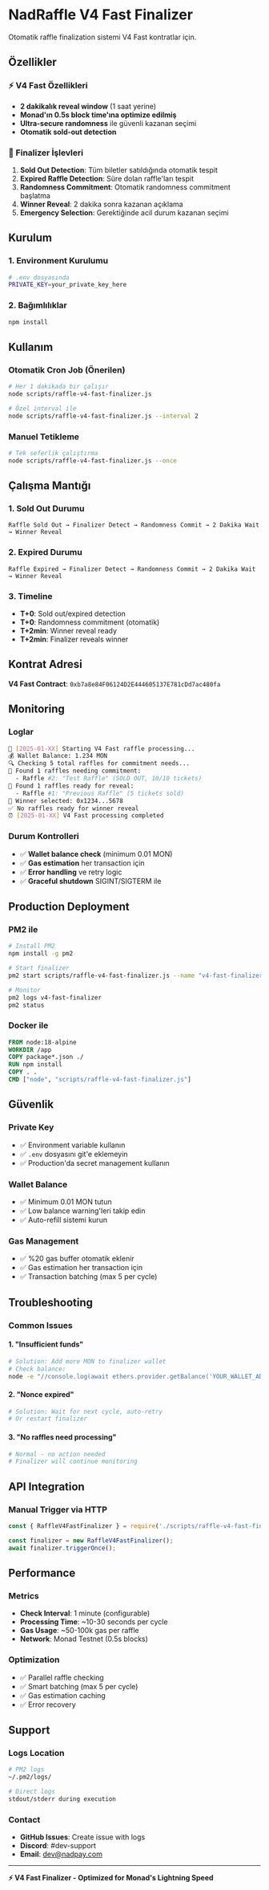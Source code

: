 # NadRaffle V4 Fast Finalizer

Otomatik raffle finalization sistemi V4 Fast kontratlar için.

## Özellikler

### ⚡ V4 Fast Özellikleri
- **2 dakikalık reveal window** (1 saat yerine)
- **Monad'ın 0.5s block time'ına optimize edilmiş**
- **Ultra-secure randomness** ile güvenli kazanan seçimi
- **Otomatik sold-out detection**

### 🤖 Finalizer İşlevleri
1. **Sold Out Detection**: Tüm biletler satıldığında otomatik tespit
2. **Expired Raffle Detection**: Süre dolan raffle'ları tespit
3. **Randomness Commitment**: Otomatik randomness commitment başlatma
4. **Winner Reveal**: 2 dakika sonra kazanan açıklama
5. **Emergency Selection**: Gerektiğinde acil durum kazanan seçimi

## Kurulum

### 1. Environment Kurulumu
```bash
# .env dosyasında
PRIVATE_KEY=your_private_key_here
```

### 2. Bağımlılıklar
```bash
npm install
```

## Kullanım

### Otomatik Cron Job (Önerilen)
```bash
# Her 1 dakikada bir çalışır
node scripts/raffle-v4-fast-finalizer.js

# Özel interval ile
node scripts/raffle-v4-fast-finalizer.js --interval 2
```

### Manuel Tetikleme
```bash
# Tek seferlik çalıştırma
node scripts/raffle-v4-fast-finalizer.js --once
```

## Çalışma Mantığı

### 1. Sold Out Durumu
```
Raffle Sold Out → Finalizer Detect → Randomness Commit → 2 Dakika Wait → Winner Reveal
```

### 2. Expired Durumu  
```
Raffle Expired → Finalizer Detect → Randomness Commit → 2 Dakika Wait → Winner Reveal
```

### 3. Timeline
- **T+0**: Sold out/expired detection
- **T+0**: Randomness commitment (otomatik)
- **T+2min**: Winner reveal ready
- **T+2min**: Finalizer reveals winner

## Kontrat Adresi

**V4 Fast Contract**: `0xb7a8e84F06124D2E444605137E781cDd7ac480fa`

## Monitoring

### Loglar
```bash
🚀 [2025-01-XX] Starting V4 Fast raffle processing...
💰 Wallet Balance: 1.234 MON
🔍 Checking 5 total raffles for commitment needs...
🎲 Found 1 raffles needing commitment:
  - Raffle #2: "Test Raffle" (SOLD OUT, 10/10 tickets)
🎯 Found 1 raffles ready for reveal:
  - Raffle #1: "Previous Raffle" (5 tickets sold)
🎉 Winner selected: 0x1234...5678
✅ No raffles ready for winner reveal
⏰ [2025-01-XX] V4 Fast processing completed
```

### Durum Kontrolleri
- ✅ **Wallet balance check** (minimum 0.01 MON)
- ✅ **Gas estimation** her transaction için
- ✅ **Error handling** ve retry logic
- ✅ **Graceful shutdown** SIGINT/SIGTERM ile

## Production Deployment

### PM2 ile
```bash
# Install PM2
npm install -g pm2

# Start finalizer
pm2 start scripts/raffle-v4-fast-finalizer.js --name "v4-fast-finalizer"

# Monitor
pm2 logs v4-fast-finalizer
pm2 status
```

### Docker ile
```dockerfile
FROM node:18-alpine
WORKDIR /app
COPY package*.json ./
RUN npm install
COPY . .
CMD ["node", "scripts/raffle-v4-fast-finalizer.js"]
```

## Güvenlik

### Private Key
- ✅ Environment variable kullanın
- ✅ `.env` dosyasını git'e eklemeyin
- ✅ Production'da secret management kullanın

### Wallet Balance
- ✅ Minimum 0.01 MON tutun
- ✅ Low balance warning'leri takip edin
- ✅ Auto-refill sistemi kurun

### Gas Management
- ✅ %20 gas buffer otomatik eklenir
- ✅ Gas estimation her transaction için
- ✅ Transaction batching (max 5 per cycle)

## Troubleshooting

### Common Issues

#### 1. "Insufficient funds"
```bash
# Solution: Add more MON to finalizer wallet
# Check balance:
node -e "//console.log(await ethers.provider.getBalance('YOUR_WALLET_ADDRESS'))"
```

#### 2. "Nonce expired"
```bash
# Solution: Wait for next cycle, auto-retry
# Or restart finalizer
```

#### 3. "No raffles need processing"
```bash
# Normal - no action needed
# Finalizer will continue monitoring
```

## API Integration

### Manual Trigger via HTTP
```javascript
const { RaffleV4FastFinalizer } = require('./scripts/raffle-v4-fast-finalizer');

const finalizer = new RaffleV4FastFinalizer();
await finalizer.triggerOnce();
```

## Performance

### Metrics
- **Check Interval**: 1 minute (configurable)
- **Processing Time**: ~10-30 seconds per cycle
- **Gas Usage**: ~50-100k gas per raffle
- **Network**: Monad Testnet (0.5s blocks)

### Optimization
- ✅ Parallel raffle checking
- ✅ Smart batching (max 5 per cycle)
- ✅ Gas estimation caching
- ✅ Error recovery

## Support

### Logs Location
```bash
# PM2 logs
~/.pm2/logs/

# Direct logs
stdout/stderr during execution
```

### Contact
- **GitHub Issues**: Create issue with logs
- **Discord**: #dev-support
- **Email**: dev@nadpay.com

---

**⚡ V4 Fast Finalizer - Optimized for Monad's Lightning Speed** 